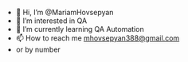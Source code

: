 - 👋 Hi, I’m @MariamHovsepyan
- 👀 I’m interested in QA
- 🌱 I’m currently learning QA Automation
- 📫 How to reach me mhovsepyan388@gmail.com
- or by number 

<!---
MariamHovsepyan/MariamHovsepyan is a ✨ special ✨ repository because its `README.md` (this file) appears on your GitHub profile.
You can click the Preview link to take a look at your changes.
--->
